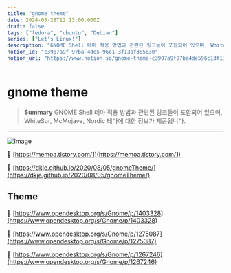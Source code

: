 ```yaml
---
title: "gnome theme"
date: 2024-05-28T12:13:00.000Z
draft: false
tags: ["fedora", "ubuntu", "Debian"]
series: ["Let's Linux!"]
description: "GNOME Shell 테마 적용 방법과 관련된 링크들이 포함되어 있으며, WhiteSur, McMojave, Nordic 테마에 대한 정보가 제공됩니다."
notion_id: "c3907a9f-97ba-4de5-96c1-3f13af385830"
notion_url: "https://www.notion.so/gnome-theme-c3907a9f97ba4de596c13f13af385830"
---
```


# gnome theme

> **Summary**
> GNOME Shell 테마 적용 방법과 관련된 링크들이 포함되어 있으며, WhiteSur, McMojave, Nordic 테마에 대한 정보가 제공됩니다.

---

![Image](https://prod-files-secure.s3.us-west-2.amazonaws.com/09ccd4d5-876c-4bba-bbdf-cc77a0a11257/7e7a6cf7-2bd6-4cb5-b15c-1817d7ca65f4/Untitled.png?X-Amz-Algorithm=AWS4-HMAC-SHA256&X-Amz-Content-Sha256=UNSIGNED-PAYLOAD&X-Amz-Credential=ASIAZI2LB466YIMZV5F3%2F20250724%2Fus-west-2%2Fs3%2Faws4_request&X-Amz-Date=20250724T101856Z&X-Amz-Expires=3600&X-Amz-Security-Token=IQoJb3JpZ2luX2VjEAIaCXVzLXdlc3QtMiJHMEUCIDorkXCxKFAb6bhWEYjcMLA%2BfoOcheZEJA3XE%2BkF2siuAiEA9VCHicwoE4Vf%2Ff3fqil2cz0bJhXVtYvB2sv56w8Jdrcq%2FwMIKhAAGgw2Mzc0MjMxODM4MDUiDHdQcrRkZEbmIvBDvircAz5QqlFYA1B13by41enN%2FWF0klQjMUEcPSAFnem1wmuB%2B2FGwl1S13ILw62cp2tvpxUXjt4Rn9iTjIl%2B9blrLVntdhgULbj78fAygBr%2FdnfAsvOTd4Ik%2BNie1HQg9mWSDiOOCbrswNlDuTW9FKi9huz6wc%2F%2FVOdSA64gKfgletpbwWiwUNAZ0Y4AgWtgjDhv6c4AOmfMGVMn8RZgD4SNe8yjT%2BeqdoWFA4ZB0%2BADtr%2BV2b5GBsThi%2BngokUqsw8PrREegp%2BdgiEWm%2F7wOZBjKsM7vJjdMwN3uGKn8JiRDaooNZgtfUYbLyth82WQkt9YKBD7eS9wRCHQEZXVBXkKuXds22TXjgQA5zuf0W8RR2nh1rROuhFMwk2nDyOan136slGwbsIM08CR4v7jNSzCK574GjsV%2Bku6HCNLLDh1%2FDhZbNotp0xK74Ucs%2FcToAsHvCYYMNDhD7B6Wt2hivN%2F52n8yibAfPMx1r5wdbR1W4ujhSoxLzG%2FElVBLwe1T8sCMbAmCoyot7BrR64SySHKW5Vk6WsVhlO6wLbAG5ipsK4gnBv2lgJQvhRlwXKHQBLhC9mu3osBzXiSkChqbjeMJek44XGM57xbdrUmlAZIIefhdOF2M96Jj88O%2BgfLMJP1h8QGOqUBb0MTcRQkoBSR%2B8FXgBB%2B4Mr9q2vLkQZUR0ajf5jwHeNwQ9UMysyNHum6W8zrWLmQP9sZfLELyRQ0Drjm1nqwrF1LAztZ86KY%2B16xuKJ5PUVOLUuDOS6Eji79n80bXV%2BpIRe14K7Ts4Y0Cxw61swSEgQlpuDoeeot2S%2BWVbKoNlZZyKdXSKAm1xwf2L4bBwYK%2FIET76Y3kb8O7F%2B0EZd5rptOKCeE&X-Amz-Signature=181e0bda2e885fc2d24fba45c58e6a6905a1ba923eedfc6565a1d99aa1e5bed7&X-Amz-SignedHeaders=host&x-amz-checksum-mode=ENABLED&x-id=GetObject)

🔗 [https://memoa.tistory.com/1](https://memoa.tistory.com/1)

🔗 [https://dkje.github.io/2020/08/05/gnomeTheme/](https://dkje.github.io/2020/08/05/gnomeTheme/)

## Theme

🔗 [https://www.opendesktop.org/s/Gnome/p/1403328](https://www.opendesktop.org/s/Gnome/p/1403328)

🔗 [https://www.opendesktop.org/s/Gnome/p/1275087](https://www.opendesktop.org/s/Gnome/p/1275087)

🔗 [https://www.opendesktop.org/s/Gnome/p/1267246](https://www.opendesktop.org/s/Gnome/p/1267246)

